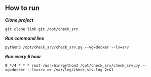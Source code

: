 ## How to run

***Clone project***
```
git clone link.git /opt/check_srv
```

***Run command line***
```
python3 /opt/check_srv/check_srv.py --vg=docker --lv=srv
```

***Run every 6 hour***
```
0 */4 * * * root /usr/bin/python3 /opt/check_srv/check_srv.py --vg=docker --lv=srv >> /var/log/check_srv.log 2>&1
```
